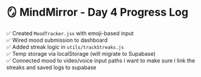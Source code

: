 # 🪞 MindMirror - Day 4 Progress Log

✅ Created `MoodTracker.jsx` with emoji-based input  
✅ Wired mood submission to dashboard  
✅ Added streak logic in `utils/trackStreaks.js`  
✅ Temp storage via localStorage (will migrate to Supabase)  
✅ Connected mood to video/voice input paths
i want to make sure i link the streaks and saved logs to supabase

